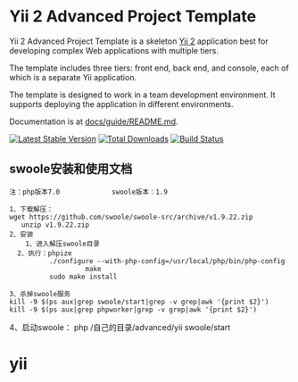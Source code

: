 Yii 2 Advanced Project Template
===============================

Yii 2 Advanced Project Template is a skeleton [Yii 2](http://www.yiiframework.com/) application best for
developing complex Web applications with multiple tiers.

The template includes three tiers: front end, back end, and console, each of which
is a separate Yii application.

The template is designed to work in a team development environment. It supports
deploying the application in different environments.

Documentation is at [docs/guide/README.md](docs/guide/README.md).

[![Latest Stable Version](https://poser.pugx.org/yiisoft/yii2-app-advanced/v/stable.png)](https://packagist.org/packages/yiisoft/yii2-app-advanced)
[![Total Downloads](https://poser.pugx.org/yiisoft/yii2-app-advanced/downloads.png)](https://packagist.org/packages/yiisoft/yii2-app-advanced)
[![Build Status](https://travis-ci.org/yiisoft/yii2-app-advanced.svg?branch=master)](https://travis-ci.org/yiisoft/yii2-app-advanced)

swoole安装和使用文档
-------------------

```
注：php版本7.0             swoole版本：1.9

1、下载解压：
wget https://github.com/swoole/swoole-src/archive/v1.9.22.zip
   unzip v1.9.22.zip
2、安装
    1、进入解压swoole目录
  2、执行：phpize
          ./configure --with-php-config=/usr/local/php/bin/php-config
                   make
          sudo make install
 
3、杀掉swoole服务
kill -9 $(ps aux|grep swoole/start|grep -v grep|awk '{print $2}')
kill -9 $(ps aux|grep phpworker|grep -v grep|awk '{print $2}')
```
4、启动swoole：
php /自己的目录/advanced/yii swoole/start

# yii
